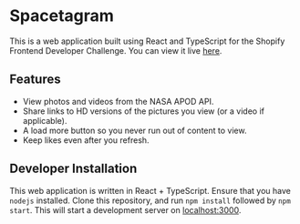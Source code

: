 # Spacetagram

This is a web application built using React and TypeScript for the Shopify Frontend Developer Challenge. You can view it live [here](https://hisbaan.github.io/spacestagram).

## Features

- View photos and videos from the NASA APOD API.
- Share links to HD versions of the pictures you view (or a video if applicable).
- A load more button so you never run out of content to view.
- Keep likes even after you refresh.

## Developer Installation

This web application is written in React + TypeScript. Ensure that you have `nodejs` installed. Clone this repository, and run `npm install` followed by `npm start`. This will start a development server on [localhost:3000](http://localhost:3000).

